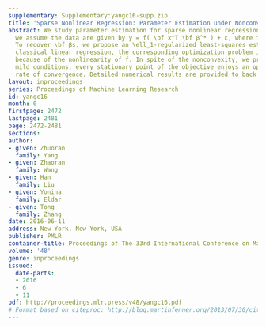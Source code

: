 ```yaml
---
supplementary: Supplementary:yangc16-supp.zip
title: 'Sparse Nonlinear Regression: Parameter Estimation under Nonconvexity'
abstract: We study parameter estimation for sparse nonlinear regression. More specifically,
  we assume the data are given by y = f( \bf x^T \bf β^* ) + ε, where f is nonlinear.
  To recover \bf βs, we propose an \ell_1-regularized least-squares estimator. Unlike
  classical linear regression, the corresponding optimization problem is nonconvex
  because of the nonlinearity of f. In spite of the nonconvexity, we prove that under
  mild conditions, every stationary point of the objective enjoys an optimal statistical
  rate of convergence. Detailed numerical results are provided to back up our theory.
layout: inproceedings
series: Proceedings of Machine Learning Research
id: yangc16
month: 0
firstpage: 2472
lastpage: 2481
page: 2472-2481
sections: 
author:
- given: Zhuoran
  family: Yang
- given: Zhaoran
  family: Wang
- given: Han
  family: Liu
- given: Yonina
  family: Eldar
- given: Tong
  family: Zhang
date: 2016-06-11
address: New York, New York, USA
publisher: PMLR
container-title: Proceedings of The 33rd International Conference on Machine Learning
volume: '48'
genre: inproceedings
issued:
  date-parts:
  - 2016
  - 6
  - 11
pdf: http://proceedings.mlr.press/v48/yangc16.pdf
# Format based on citeproc: http://blog.martinfenner.org/2013/07/30/citeproc-yaml-for-bibliographies/
---
```

